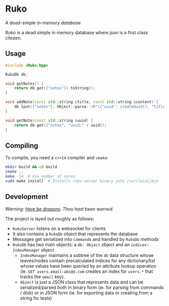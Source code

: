 # Ruko

*A dead-simple in-memory database*

Ruko is a dead simple in memory database where json is a first
class citezen.

## Usage

```cpp
#include <Ruko.hpp>

RukoDb db;

void getNotes() {
    return db.get({"notes"}).toString();
}

void addNote(const std::string &title, const std::string &content) {
    db.lput({"notes"}, Object::parse::(R"({"uuid": createUuid(), "title": ")" + title + R"(", "content": ")", + content + R"("})"));
}

void getNote(const std::string &uuid) {
    return db.get({"notes", "uuid:" + uuid});
}

```

## Compiling

To compile, you need a `c++14` compiler and `cmake`:

```bash
mkdir build && cd build
cmake ..
make -j4  # Use number of cores
sudo make install  # Installs ruko-server binary into /usr/local/bin
```

## Development

*Warning: [Here be dragons](https://github.com/rukodb/ruko-server/blob/master/source/KeyMapper.cpp#L85). Thou hast been warned.*

The project is layed out roughly as follows:

 - `RukoServer` listens on a websocket for clients
 - It also contains a `RukoDb` object that represents the database
 - Messages get serialized into `Command`s and handled by `RukoDb` methods
 - `RukoDb` has two main objects: a `db: Object` object and an `indices: IndexManager` object
   - `IndexManager` maintains a subtree of the `db` data structure whose leaves/nodes contain precalculated indices for any dictionary/list whose values have been queried by an attribute lookup operation (ie. `GET users.email:abc@d.com` creates an index for `users.*` that tracks the `email` key).
   - `Object` is just a JSON class that represents data and can be serialized/parsed both in binary form (ie. for parsing from commands / disk) or in JSON form (ie. for exporting data or creating from a string for tests)
